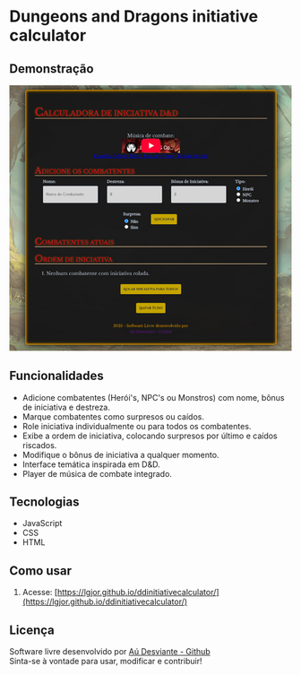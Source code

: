 # Dungeons and Dragons initiative calculator

## Demonstração

![Screenshot](.github/preview.jpg)

## Funcionalidades

- Adicione combatentes (Herói's, NPC's ou Monstros) com nome, bônus de iniciativa e destreza.
- Marque combatentes como surpresos ou caídos.
- Role iniciativa individualmente ou para todos os combatentes.
- Exibe a ordem de iniciativa, colocando surpresos por último e caídos riscados.
- Modifique o bônus de iniciativa a qualquer momento.
- Interface temática inspirada em D&D.
- Player de música de combate integrado.

## Tecnologias

- JavaScript
- CSS
- HTML

## Como usar

1. Acesse: [https://lgjor.github.io/ddinitiativecalculator/](https://lgjor.github.io/ddinitiativecalculator/)



## Licença

Software livre desenvolvido por [Aú Desviante - Github](https://github.com/lgjor)  
Sinta-se à vontade para usar, modificar e contribuir!
